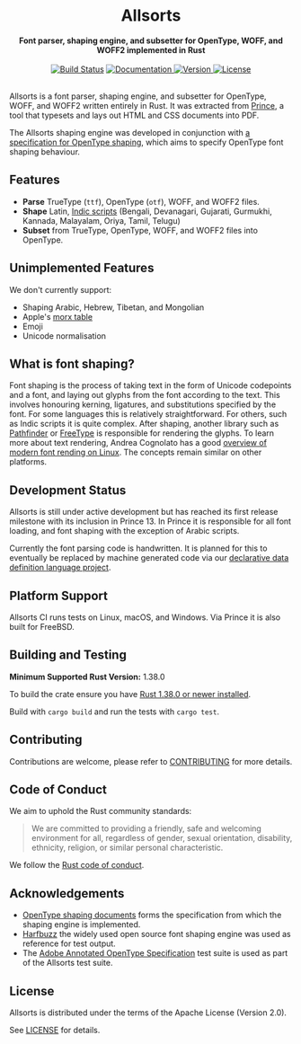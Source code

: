 <h1 align="center">
  <img src="https://files.wezm.net/Allsorts.svg" alt=""><br>
  Allsorts
</h1>

<div align="center">
  <strong>Font parser, shaping engine, and subsetter for OpenType, WOFF, and WOFF2 implemented in Rust</strong>
</div>

<br>

<div align="center">
  <a href="https://travis-ci.com/yeslogic/allsorts">
    <img src="https://travis-ci.com/yeslogic/allsorts.svg?token=4GA6ydxNNeb6XeELrMmg&amp;branch=master" alt="Build Status"></a>
  <a href="https://docs.rs/allsorts">
    <img src="https://docs.rs/allsorts/badge.svg" alt="Documentation">
  </a>
  <a href="https://crates.io/crates/allsorts">
    <img src="https://img.shields.io/crates/v/allsorts.svg" alt="Version">
  </a>
  <a href="https://github.com/yeslogic/allsorts/blob/master/LICENSE">
    <img src="https://img.shields.io/crates/l/allsorts.svg" alt="License">
  </a>
</div>

<br>

Allsorts is a font parser, shaping engine, and subsetter for OpenType, WOFF, and WOFF2
written entirely in Rust. It was extracted from
[Prince](https://www.princexml.com/), a tool that typesets and lays out HTML
and CSS documents into PDF.

The Allsorts shaping engine was developed in conjunction with [a specification
for OpenType shaping](https://github.com/n8willis/opentype-shaping-documents/),
which aims to specify OpenType font shaping behaviour.

## Features

* **Parse** TrueType (`ttf`), OpenType (`otf`), WOFF, and WOFF2 files.
* **Shape** Latin, [Indic scripts](https://en.wikipedia.org/wiki/Languages_of_India)
  (Bengali, Devanagari, Gujarati, Gurmukhi, Kannada, Malayalam, Oriya, Tamil, Telugu)
* **Subset** from TrueType, OpenType, WOFF, and WOFF2 files into OpenType.

## Unimplemented Features

We don't currently support:

* Shaping Arabic, Hebrew, Tibetan, and Mongolian
* Apple's [morx table](https://developer.apple.com/fonts/TrueType-Reference-Manual/RM06/Chap6morx.html)
* Emoji
* Unicode normalisation

## What is font shaping?

Font shaping is the process of taking text in the form of Unicode codepoints
and a font, and laying out glyphs from the font according to the text. This
involves honouring kerning, ligatures, and substitutions specified by the font.
For some languages this is relatively straightforward. For others, such as
Indic scripts it is quite complex. After shaping, another library such as
[Pathfinder](https://github.com/servo/pathfinder) or
[FreeType](https://www.freetype.org/) is responsible for rendering the glyphs.
To learn more about text rendering, Andrea Cognolato has a good [overview of
modern font rending on
Linux](https://mrandri19.github.io/2019/07/24/modern-text-rendering-linux-overview.html).
The concepts remain similar on other platforms.

## Development Status

Allsorts is still under active development but has reached its first release
milestone with its inclusion in Prince 13. In Prince it is responsible for
all font loading, and font shaping with the exception of Arabic scripts.

Currently the font parsing code is handwritten. It is planned for this to
eventually be replaced by machine generated code via our [declarative data
definition language project](https://github.com/yeslogic/ddl2/).

## Platform Support

Allsorts CI runs tests on Linux, macOS, and Windows. Via Prince it is also
built for FreeBSD.

## Building and Testing

**Minimum Supported Rust Version:** 1.38.0

To build the crate ensure you have [Rust 1.38.0 or newer installed](https://www.rust-lang.org/tools/install).

Build with `cargo build` and run the tests with `cargo test`.

## Contributing

Contributions are welcome, please refer to [CONTRIBUTING]()
for more details.

## Code of Conduct

We aim to uphold the Rust community standards:

> We are committed to providing a friendly, safe and welcoming environment for
> all, regardless of gender, sexual orientation, disability, ethnicity,
> religion, or similar personal characteristic.

We follow the [Rust code of conduct](https://www.rust-lang.org/policies/code-of-conduct).

## Acknowledgements

* [OpenType shaping documents](https://github.com/n8willis/opentype-shaping-documents/)
  forms the specification from which the shaping engine is implemented.
* [Harfbuzz](https://github.com/harfbuzz/harfbuzz) the widely used open source
  font shaping engine was used as reference for test output.
* The [Adobe Annotated OpenType Specification](https://github.com/adobe-type-tools/aots)
  test suite is used as part of the Allsorts test suite.

## License

Allsorts is distributed under the terms of the Apache License (Version 2.0).

See [LICENSE](LICENSE) for details.
